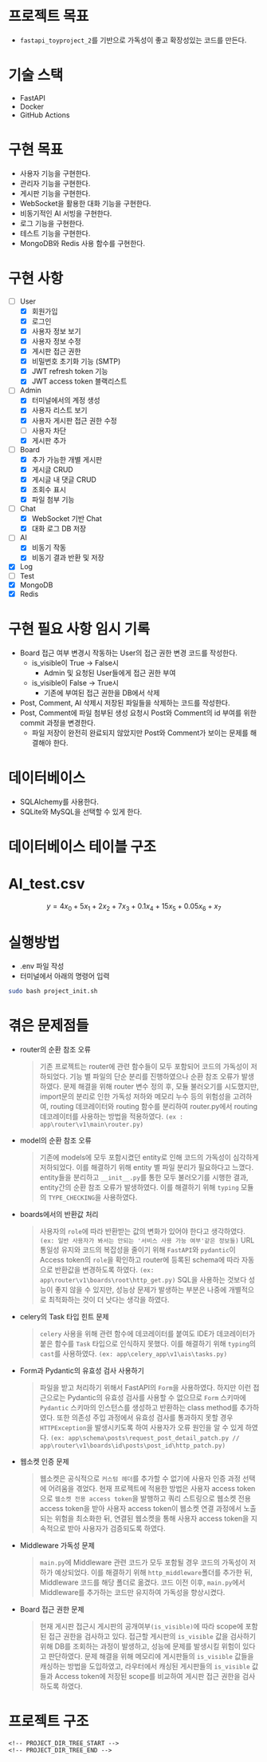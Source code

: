 # 프로젝트 목표
- `fastapi_toyproject_2`를 기반으로 가독성이 좋고 확장성있는 코드를 만든다.

# 기술 스택
- FastAPI
- Docker
- GitHub Actions

# 구현 목표
- 사용자 기능을 구현한다.
- 관리자 기능을 구현한다.
- 게시판 기능을 구현한다.
- WebSocket을 활용한 대화 기능을 구현한다.
- 비동기적인 AI 서빙을 구현한다.
- 로그 기능을 구현한다.
- 테스트 기능을 구현한다.
- MongoDB와 Redis 사용 함수를 구현한다.

# 구현 사항
- [ ] User
    - [x] 회원가입
    - [x] 로그인
    - [x] 사용자 정보 보기
    - [x] 사용자 정보 수정
    - [x] 게시판 접근 권한
    - [x] 비밀번호 초기화 기능 (SMTP)
    - [x] JWT refresh token 기능
    - [x] JWT access token 블랙리스트
- [ ] Admin
    - [x] 터미널에서의 계정 생성
    - [x] 사용자 리스트 보기
    - [x] 사용자 게시판 접근 권한 수정
    - [ ] 사용자 차단
    - [x] 게시판 추가
- [ ] Board
    - [x] 추가 가능한 개별 게시판
    - [x] 게시글 CRUD
    - [x] 게시글 내 댓글 CRUD
    - [x] 조회수 표시
    - [x] 파일 첨부 기능
- [ ] Chat
    - [x] WebSocket 기반 Chat
    - [x] 대화 로그 DB 저장
- [ ] AI
    - [x] 비동기 작동
    - [x] 비동기 결과 반환 및 저장
- [x] Log
- [ ] Test
- [x] MongoDB
- [x] Redis

# 구현 필요 사항 임시 기록
- Board 접근 여부 변경시 작동하는 User의 접근 권한 변경 코드를 작성한다.
    - is_visible이 True -> False시
        - Admin 및 요청된 User들에게 접근 권한 부여
    - is_visible이 False -> True시
        - 기존에 부여된 접근 권한을 DB에서 삭제
- Post, Comment, AI 삭제시 저장된 파일들을 삭제하는 코드를 작성한다.
- Post, Comment에 파일 첨부된 생성 요청시 Post와 Comment의 id 부여를 위한 commit 과정을 변경한다.
    - 파일 저장이 완전히 완료되지 않았지만 Post와 Comment가 보이는 문제를 해결해야 한다.

# 데이터베이스
- SQLAlchemy를 사용한다.
- SQLite와 MySQL을 선택할 수 있게 한다.

# 데이터베이스 테이블 구조
<!-- DB_TABLE_START -->
<!-- DB_TABLE_END -->

# AI_test.csv
```math
y = 4x_0 + 5x_1 + 2x_2 + 7x_3 + 0.1x_4 + 15x_5 + 0.05x_6+ x_7
```

# 실행방법
- .env 파일 작성
- 터미널에서 아래의 명령어 입력
```bash
sudo bash project_init.sh
```

# 겪은 문제점들
- router의 순환 참조 오류
    > 기존 프로젝트는 router에 관련 함수들이 모두 포함되어 코드의 가독성이 저하되었다. 기능 별 파일의 단순 분리를 진행하였으나 순환 참조 오류가 발생하였다. 문제 해결을 위해 router 변수 정의 후, 모듈 불러오기를 시도했지만, import문의 분리로 인한 가독성 저하와 메모리 누수 등의 위험성을 고려하여, routing 데코레이터와 routing 함수를 분리하여 router.py에서 routing 데코레이터를 사용하는 방법을 적용하였다.
    `(ex : app\router\v1\main\router.py)`
- model의 순환 참조 오류
    > 기존에 models에 모두 포함시켰던 entity로 인해 코드의 가독성이 심각하게 저하되었다. 이를 해결하기 위해 entity 별 파일 분리가 필요하다고 느꼈다. entity들을 분리하고 `__init__.py`를 통한 모두 불러오기를 시행한 결과, entity간의 순환 참조 오류가 발생하였다. 이를 해결하기 위해 `typing` 모듈의 `TYPE_CHECKING`을 사용하였다.
- boards에서의 반환값 처리
    > 사용자의 `role`에 따라 반환받는 값의 변화가 있어야 한다고 생각하였다. `(ex: 일반 사용자가 봐서는 안되는 '서비스 사용 가능 여부'같은 정보들)` URL 통일성 유지와 코드의 복잡성을 줄이기 위해 `FastAPI`와 `pydantic`이 Access token의 `role`을 확인하고 router에 등록된 schema에 따라 자동으로 반환값을 변경하도록 하였다. `(ex: app\router\v1\boards\root\http_get.py)` SQL을 사용하는 것보다 성능이 좋지 않을 수 있지만, 성능상 문제가 발생하는 부분은 나중에 개별적으로 최적화하는 것이 더 낫다는 생각을 하였다.
- celery의 Task 타입 힌트 문제
    > `celery` 사용을 위해 관련 함수에 데코레이터를 붙여도 IDE가 데코레이터가 붙은 함수를 `Task` 타입으로 인식하지 못했다. 이를 해결하기 위해 `typing`의 `cast`를 사용하였다.
    `(ex: app\celery_app\v1\ais\tasks.py)`
- Form과 Pydantic의 유효성 검사 사용하기
    > 파일을 받고 처리하기 위해서 FastAPI의 `Form`을 사용하였다. 하지만 이런 접근으로는 Pydantic의 유효성 검사를 사용할 수 없으므로 `Form` 스키마에 `Pydantic` 스키마의 인스턴스를 생성하고 반환하는 class method를 추가하였다. 또한 의존성 주입 과정에서 유효성 검사를 통과하지 못할 경우 `HTTPException`을 발생시키도록 하여 사용자가 오류 원인을 알 수 있게 하였다.
    `(ex: app\schema\posts\request_post_detail_patch.py // app\router\v1\boards\id\posts\post_id\http_patch.py)`
- 웹소켓 인증 문제
    > 웹소켓은 공식적으로 `커스텀 헤더`를 추가할 수 없기에 사용자 인증 과정 선택에 어려움을 겪었다. 현재 프로젝트에 적용한 방법은 사용자 access token으로 `웹소켓 전용 access token`을 발행하고 쿼리 스트링으로 웹소켓 전용 access token을 받아 사용자 access token이 웹소켓 연결 과정에서 노출되는 위험을 최소화한 뒤, 연결된 웹소켓을 통해 사용자 access token을 지속적으로 받아 사용자가 검증되도록 하였다.
- Middleware 가독성 문제
    > `main.py`에 Middleware 관련 코드가 모두 포함될 경우 코드의 가독성이 저하가 예상되었다. 이를 해결하기 위해 `http_middleware`폴더를 추가한 뒤, Middleware 코드를 해당 폴더로 옮겼다. 코드 이전 이후, `main.py`에서 Middleware를 추가하는 코드만 유지하여 가독성을 향상시켰다.
- Board 접근 권한 문제
    > 현재 게시판 접근시 게시판의 공개여부`(is_visible)`에 따라 scope에 포함된 접근 권한을 검사하고 있다. 접근할 게시판의 `is_visible` 값을 검사하기 위해 DB를 조회하는 과정이 발생하고, 성능에 문제를 발생시킬 위험이 있다고 판단하였다. 문제 해결을 위해 메모리에 게시판들의 `is_visible` 값들을 캐싱하는 방법을 도입하였고, 라우터에서 캐싱된 게시판들의 `is_visible` 값들과 Access token에 저장된 scope를 비교하여 게시판 접근 권한을 검사하도록 하였다.

# 프로젝트 구조
```text
<!-- PROJECT_DIR_TREE_START -->
<!-- PROJECT_DIR_TREE_END -->
```